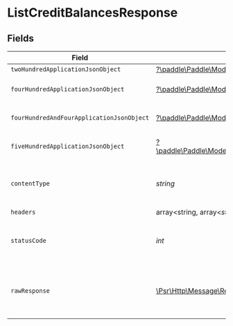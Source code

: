 # ListCreditBalancesResponse


## Fields

| Field                                                                                                                                                                 | Type                                                                                                                                                                  | Required                                                                                                                                                              | Description                                                                                                                                                           |
| --------------------------------------------------------------------------------------------------------------------------------------------------------------------- | --------------------------------------------------------------------------------------------------------------------------------------------------------------------- | --------------------------------------------------------------------------------------------------------------------------------------------------------------------- | --------------------------------------------------------------------------------------------------------------------------------------------------------------------- |
| `twoHundredApplicationJsonObject`                                                                                                                                     | [?\paddle\Paddle\Models\Operations\ListCreditBalancesResponseBody](../../models/operations/ListCreditBalancesResponseBody.md)                                         | :heavy_minus_sign:                                                                                                                                                    | OK                                                                                                                                                                    |
| `fourHundredApplicationJsonObject`                                                                                                                                    | [?\paddle\Paddle\Models\Operations\ListCreditBalancesCustomersResponseBody](../../models/operations/ListCreditBalancesCustomersResponseBody.md)                       | :heavy_minus_sign:                                                                                                                                                    | General error response                                                                                                                                                |
| `fourHundredAndFourApplicationJsonObject`                                                                                                                             | [?\paddle\Paddle\Models\Operations\ListCreditBalancesCustomersResponseResponseBody](../../models/operations/ListCreditBalancesCustomersResponseResponseBody.md)       | :heavy_minus_sign:                                                                                                                                                    | General error response                                                                                                                                                |
| `fiveHundredApplicationJsonObject`                                                                                                                                    | [?\paddle\Paddle\Models\Operations\ListCreditBalancesCustomersResponse500ResponseBody](../../models/operations/ListCreditBalancesCustomersResponse500ResponseBody.md) | :heavy_minus_sign:                                                                                                                                                    | General error response                                                                                                                                                |
| `contentType`                                                                                                                                                         | *string*                                                                                                                                                              | :heavy_check_mark:                                                                                                                                                    | HTTP response content type for this operation                                                                                                                         |
| `headers`                                                                                                                                                             | array<string, array<*string*>>                                                                                                                                        | :heavy_minus_sign:                                                                                                                                                    | N/A                                                                                                                                                                   |
| `statusCode`                                                                                                                                                          | *int*                                                                                                                                                                 | :heavy_check_mark:                                                                                                                                                    | HTTP response status code for this operation                                                                                                                          |
| `rawResponse`                                                                                                                                                         | [\Psr\Http\Message\ResponseInterface](https://www.php-fig.org/psr/psr-7/#33-psrhttpmessageresponseinterface)                                                          | :heavy_minus_sign:                                                                                                                                                    | Raw HTTP response; suitable for custom response parsing                                                                                                               |